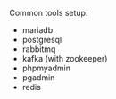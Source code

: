 Common tools setup:
* mariadb
* postgresql
* rabbitmq
* kafka (with zookeeper)
* phpmyadmin
* pgadmin
* redis
